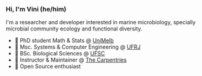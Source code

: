 ### Hi, I'm Vini (he/him)

I'm a researcher and developer interested in marine microbiology, specially microbial community ecology and functional diversity.

- 🦘  PhD student Math & Stats @ [UniMelb](https://www.unimelb.edu.au/)
- 💾  Msc. Systems & Computer Engineering @ [UFRJ](https://ufrj.br/)
- 🌱  BSc. Biological Sciences @ [UFSC](http://ufsc.br/)
- 🔨  Instructor & Maintainer @ [The Carpentries](https://carpentries.org/)
- 🐧  Open Source enthusiast
